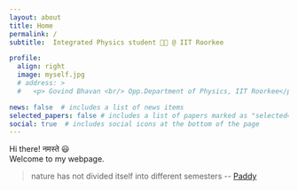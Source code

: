 ```yaml
---
layout: about
title: Home
permalink: /
subtitle:  Integrated Physics student 🧑‍🔬 @ IIT Roorkee

profile:
  align: right 
  image: myself.jpg
  # address: >
  #   <p> Govind Bhavan <br/> Opp.Department of Physics, IIT Roorkee</p>

news: false  # includes a list of news items
selected_papers: false # includes a list of papers marked as "selected={true}"
social: true  # includes social icons at the bottom of the page
---
```

Hi there! नमस्ते 😃 <br>Welcome to my webpage. 

<!-- <p> Who am I?</p> -->

<blockquote> nature has not divided itself into different semesters -- <a href="http://www.iucaa.in/~paddy/">Paddy</a> </blockquote>

